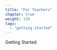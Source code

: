 ```yaml
---
title: "For Teachers"
chapter: true
weight: 120
tags:
  - "getting started"
---
```


Getting Started
